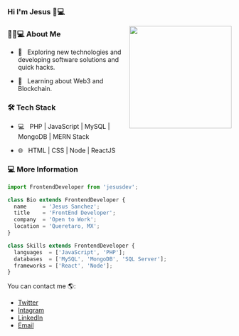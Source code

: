 ### Hi I'm Jesus 👋💻

<img align='right' src="https://media.giphy.com/media/M9gbBd9nbDrOTu1Mqx/giphy.gif" width="230">

<h3> 👨🏻💻 About Me </h3>


- 🤔 &nbsp; Exploring new technologies and developing software solutions and quick hacks.

- 🌱 &nbsp; Learning about Web3 and Blockchain.



<h3>🛠 Tech Stack</h3>



- 💻 &nbsp; PHP | JavaScript | MySQL | MongoDB | MERN Stack

- 🌐 &nbsp; HTML | CSS  | Node | ReactJS



<h3> 💻 More Information </h3>

```js
import FrontendDeveloper from 'jesusdev';

class Bio extends FrontendDeveloper {
  name     = 'Jesus Sanchez';
  title    = 'FrontEnd Developer';
  company  = 'Open to Work';
  location = 'Queretaro, MX';
}

class Skills extends FrontendDeveloper {
  languages  = ['JavaScript', 'PHP'];
  databases  = ['MySQL', 'MongoDB', 'SQL Server'];
  frameworks = ['React', 'Node'];
}
```

You can contact me 🌎:
- [Twitter](https://twitter.com/Yiisuscode)
- [Intagram](https://www.instagram.com/jesus_albertosm/)
- [LinkedIn](https://www.linkedin.com/in/jesus-alberto-s-616a41198/)
- [Email](mailto:jesus8347@gmail.com)

